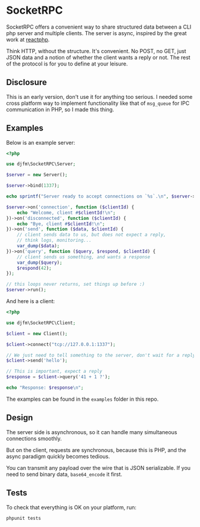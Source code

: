 # SocketRPC

SocketRPC offers a convenient way to share structured data between a CLI php server and multiple clients.
The server is async, inspired by the great work at [reactphp](https://github.com/reactphp).

Think HTTP, without the structure. It's convenient. No POST, no GET, just JSON data and a notion of whether the client wants a reply or not.
The rest of the protocol is for you to define at your leisure.

## Disclosure

This is an early version, don't use it for anything too serious.
I needed some cross platform way to implement functionality like that of `msg_queue` for IPC communication in PHP, so I made this thing.

## Examples

Below is an example server:
```php
<?php

use djfm\SocketRPC\Server;

$server = new Server();

$server->bind(1337);

echo sprintf("Server ready to accept connections on `%s`.\n", $server->getAddress());

$server->on('connection', function ($clientId) {
    echo "Welcome, client #$clientId!\n";
})->on('disconnected', function ($clientId) {
    echo "Bye, client #$clientId!\n";
})->on('send', function ($data, $clientId) {
    // client sends data to us, but does not expect a reply,
    // think logs, monitoring...
    var_dump($data);
})->on('query', function ($query, $respond, $clientId) {
    // client sends us something, and wants a response
    var_dump($query);
    $respond(42);
});

// this loops never returns, set things up before :)
$server->run();
```

And here is a client:
```php
<?php

use djfm\SocketRPC\Client;

$client = new Client();

$client->connect("tcp://127.0.0.1:1337");

// We just need to tell something to the server, don't wait for a reply
$client->send('hello');

// This is important, expect a reply
$response = $client->query('41 + 1 ?');

echo "Response: $response\n";
```

The examples can be found in the `examples` folder in this repo.

## Design

The server side is asynchronous, so it can handle many simultaneous connections smoothly.

But on the client, requests are synchronous, because this is PHP, and the async paradigm quickly becomes tedious.

You can transmit any payload over the wire that is JSON serializable.
If you need to send binary data, `base64_encode` it first.

## Tests

To check that everything is OK on your platform, run:
```bash
phpunit tests
```
